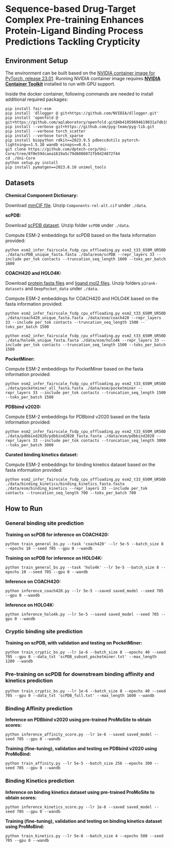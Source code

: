 # Sequence-based Drug-Target Complex Pre-training Enhances Protein-Ligand Binding Process Predictions Tackling Crypticity

## Environment Setup
The environment can be built based on the [NVIDIA container image for PyTorch, release 23.01](https://docs.nvidia.com/deeplearning/frameworks/pytorch-release-notes/rel-23-01.html). Running NVIDIA container image requires **[NVIDIA Container Toolkit](https://github.com/NVIDIA/nvidia-container-toolkit)** installed to run with GPU support.

Inside the docker container, following commands are needed to install additional required packages:
```
pip install fair-esm
pip install 'dllogger @ git+https://github.com/NVIDIA/dllogger.git'
pip install 'openfold @ git+https://github.com/aqlaboratory/openfold.git@4b41059694619831a7db195b7e0988fc4ff3a307'
pip install --verbose git+https://github.com/pyg-team/pyg-lib.git
pip install --verbose torch_scatter
pip install --verbose torch_sparse
pip install biopython rdkit==2023.9.5 pdbeccdutils pytorch-lightning==1.5.10 wandb einops==0.6.1
git clone https://github.com/dptech-corp/Uni-Core/tree/8f0e59dcaea1619a5c79d6086072fb9d24872f44
cd ./Uni-Core
python setup.py install
pip install pymatgen==2023.8.10 unimol_tools
```

## Datasets

**Chemical Component Dictionary:**

Download [mmCIF file](https://files.wwpdb.org/pub/pdb/data/monomers/components.cif.gz). Unzip `Components-rel-alt.cif` under `./data`.

**scPDB:**

Download [scPDB dataset](http://bioinfo-pharma.u-strasbg.fr/scPDB/). Unzip folder `scPDB` under `./data`.

Compute ESM-2 embeddings for scPDB based on the fasta information provided:

    python esm2_infer_fairscale_fsdp_cpu_offloading.py esm2_t33_650M_UR50D ./data/scPDB_unique_fasta.fasta ./data/esm/scPDB --repr_layers 33 --include per_tok contacts --truncation_seq_length 1600 --toks_per_batch 1600

**COACH420 and HOLO4K:**

Download [protein fasta files](https://github.com/rdk/p2rank-datasets) and [ligand mol2 files](https://iiitaphyd-my.sharepoint.com/:f:/g/personal/rishal_aggarwal_alumni_iiit_ac_in/EoJSrvuiKPlAluOJLjTzfpcBT2fVRdq8Sr4BMmil0_tvHw?e=kXUss4). Unzip folders `p2rank-datasets` and `DeepPocket_data` under `./data`.

Compute ESM-2 embeddings for COACH420 and HOLO4K based on the fasta information provided:

    python esm2_infer_fairscale_fsdp_cpu_offloading.py esm2_t33_650M_UR50D ./data/coach420_unique_fasta.fasta ./data/esm/coach420 --repr_layers 33 --include per_tok contacts --truncation_seq_length 1500 --toks_per_batch 1500

    python esm2_infer_fairscale_fsdp_cpu_offloading.py esm2_t33_650M_UR50D ./data/holo4k_unique_fasta.fasta ./data/esm/holo4k --repr_layers 33 --include per_tok contacts --truncation_seq_length 1500 --toks_per_batch 1500

**PocketMiner:**

Compute ESM-2 embeddings for PocketMiner based on the fasta information provided:

    python esm2_infer_fairscale_fsdp_cpu_offloading.py esm2_t33_650M_UR50D ./data/pocketminer_all_fasta.fasta ./data/esm/pocketminer --repr_layers 33 --include per_tok contacts --truncation_seq_length 1500 --toks_per_batch 1500

**PDBbind v2020:**

Compute ESM-2 embeddings for PDBbind v2020 based on the fasta information provided:

    python esm2_infer_fairscale_fsdp_cpu_offloading.py esm2_t33_650M_UR50D ./data/pdbbind2020/pdbbind2020_fasta.fasta ./data/esm/pdbbind2020 --repr_layers 33 --include per_tok contacts --truncation_seq_length 3000 --toks_per_batch 3000

**Curated binding kinetics dataset:**

Compute ESM-2 embeddings for binding kinetics dataset based on the fasta information provided:

    python esm2_infer_fairscale_fsdp_cpu_offloading.py esm2_t33_650M_UR50D ./data/binding_kinetics/binding_kinetics_fasta.fasta ./data/esm/binding_kinetics --repr_layers 33 --include per_tok contacts --truncation_seq_length 700 --toks_per_batch 700

## How to Run

### General binding site prediction

**Training on scPDB for inference on COACH420:**

    python train_general_bs.py --task 'coach420' --lr 5e-5 --batch_size 8 --epochs 10 --seed 705 --gpu 0 --wandb

**Training on scPDB for inference on HOLO4K:**

    python train_general_bs.py --task 'holo4k' --lr 5e-5 --batch_size 8 --epochs 10 --seed 705 --gpu 0 --wandb

**Inference on COACH420:**

    python inference_coach420.py --lr 5e-5 --saved saved_model --seed 705 --gpu 0 --wandb

**Inference on HOLO4K:**

    python inference_holo4k.py --lr 5e-5 --saved saved_model --seed 705 --gpu 0 --wandb

### Cryptic binding site prediction

**Training on scPDB, with validation and testing on PocketMiner:**

    python train_cryptic_bs.py --lr 1e-6 --batch_size 8 --epochs 40 --seed 705 --gpu 0 --data_txt 'scPDB_subset_pocketminer.txt' --max_length 1280 --wandb

### Pre-training on scPDB for downstream binding affinity and kinetics prediction

    python train_cryptic_bs.py --lr 1e-6 --batch_size 8 --epochs 40 --seed 705 --gpu 0 --data_txt 'scPDB_full.txt' --max_length 1600 --wandb

### Binding Affinity prediction

**Inference on PDBbind v2020 using pre-trained ProMoSite to obtain scores:**

    python inference_affinity_score.py --lr 1e-6 --saved saved_model --seed 705 --gpu 0 --wandb

**Training (fine-tuning), validation and testing on PDBbind v2020 using ProMoBind:**

    python train_affinity.py --lr 5e-5 --batch_size 256 --epochs 300 --seed 705 --gpu 0 --wandb

### Binding Kinetics prediction

**Inference on binding kinetics dataset using pre-trained ProMoSite to obtain scores:**

    python inference_kinetics_score.py --lr 1e-6 --saved saved_model --seed 705 --gpu 0 --wandb

**Training (fine-tuning), validation and testing on binding kinetics dataset using ProMoBind:**

    python train_kinetics.py --lr 5e-6 --batch_size 4 --epochs 500 --seed 705 --gpu 0 --wandb